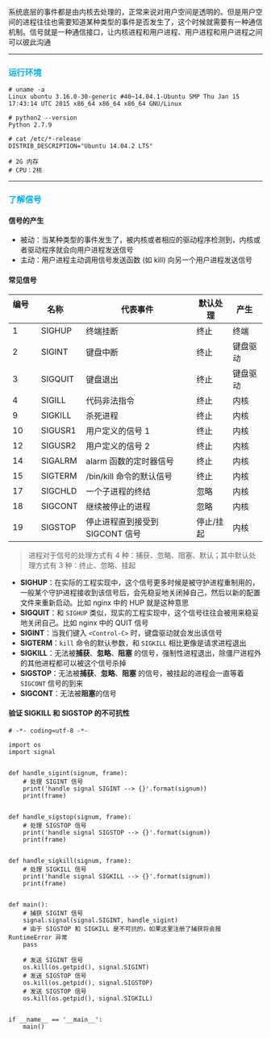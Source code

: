 系统底层的事件都是由内核去处理的，正常来说对用户空间是透明的。但是用户空间的进程往往也需要知道某种类型的事件是否发生了，这个时候就需要有一种通信机制。信号就是一种通信接口，让内核进程和用户进程、用户进程和用户进程之间可以彼此沟通

---

### <font color=#00b0f0>运行环境</font>

```
# uname -a
Linux ubuntu 3.16.0-30-generic #40~14.04.1-Ubuntu SMP Thu Jan 15 17:43:14 UTC 2015 x86_64 x86_64 x86_64 GNU/Linux

# python2 --version
Python 2.7.9

# cat /etc/*-release
DISTRIB_DESCRIPTION="Ubuntu 14.04.2 LTS"

# 2G 内存
# CPU：2核
```

---

### <font color=#00b0f0>了解信号</font>

#### 信号的产生

- 被动：当某种类型的事件发生了，被内核或者相应的驱动程序检测到，内核或者驱动程序就会向用户进程发送信号
- 主动：用户进程主动调用信号发送函数 (如 kill) 向另一个用户进程发送信号

#### 常见信号

| 编号     | 名称     | 代表事件  | 默认处理  | 产生   |
|----------|----------|----------|----------|----------|
| 1 | SIGHUP | 终端挂断 | 终止 | 终端 |
| 2 | SIGINT | 键盘中断 | 终止 | 键盘驱动 |
| 3 | SIGQUIT | 键盘退出 | 终止 | 键盘驱动 |
| 4 | SIGILL | 代码非法指令 | 终止 | 内核 |
| 9 | SIGKILL | 杀死进程 | 终止 | 内核 |
| 10 | SIGUSR1 | 用户定义的信号 1 | 终止 | 内核 |
| 12 | SIGUSR2 | 用户定义的信号 2 | 终止 | 内核 |
| 14 | SIGALRM | alarm 函数的定时器信号 | 终止 | 内核 |
| 15 | SIGTERM | /bin/kill 命令的默认信号 | 终止 | 内核 |
| 17 | SIGCHLD | 一个子进程的终结 | 忽略 | 内核 |
| 18 | SIGCONT | 继续被停止的进程 | 忽略 | 内核 |
| 19 | SIGSTOP | 停止进程直到接受到 SIGCONT 信号 | 停止/挂起 | 内核 |

> 进程对于信号的处理方式有 4 种：捕获、忽略、阻塞、默认；其中默认处理方式有 3 种：终止、忽略、挂起

- **SIGHUP**：在实际的工程实现中，这个信号更多时候是被守护进程重制用的，一般某个守护进程接收到该信号后，会先稳妥地关闭掉自己，然后以新的配置文件来重新启动。比如 nginx 中的 HUP 就是这种意思
- **SIGQUIT**：和 `SIGHUP` 类似，现实的工程实现中，这个信号往往会被用来稳妥地关闭自己。比如 nginx 中的 QUIT 信号
- **SIGINT**：当我们键入 `<Control-C>` 时，键盘驱动就会发出该信号
- **SIGTERM**：`kill` 命令的默认参数，和 `SIGKILL` 相比更像是请求进程退出
- **SIGKILL**：无法被**捕获**、**忽略**、**阻塞** 的信号，强制性进程退出，除僵尸进程外的其他进程都可以被这个信号杀掉
- **SIGSTOP**：无法被**捕获**、**忽略**、**阻塞** 的信号，被挂起的进程会一直等着 `SIGCONT` 信号的到来
- **SIGCONT**：无法被**阻塞**的信号

#### 验证 SIGKILL 和 SIGSTOP 的不可抗性

```
# -*- coding=utf-8 -*-

import os
import signal


def handle_sigint(signum, frame):
    # 处理 SIGINT 信号
    print('handle signal SIGINT --> {}'.format(signum))
    print(frame)


def handle_sigstop(signum, frame):
    # 处理 SIGSTOP 信号
    print('handle signal SIGSTOP --> {}'.format(signum))
    print(frame)


def handle_sigkill(signum, frame):
    # 处理 SIGKILL 信号
    print('handle signal SIGKILL --> {}'.format(signum))
    print(frame)


def main():
    # 捕获 SIGINT 信号
    signal.signal(signal.SIGINT, handle_sigint)
    # 由于 SIGSTOP 和 SIGKILL 是不可抗的，如果这里注册了捕获将会报 RuntimeError 异常
    pass

    # 发送 SIGINT 信号
    os.kill(os.getpid(), signal.SIGINT)
    # 发送 SIGSTOP 信号
    os.kill(os.getpid(), signal.SIGSTOP)
    # 发送 SIGSTOP 信号
    os.kill(os.getpid(), signal.SIGKILL)
    

if __name__ == '__main__':
    main()

```
